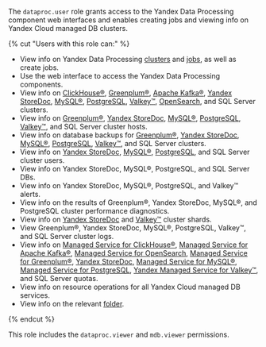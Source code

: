 The `dataproc.user` role grants access to the Yandex Data Processing component web interfaces and enables creating jobs and viewing info on Yandex Cloud managed DB clusters.

{% cut "Users with this role can:" %}

* View info on Yandex Data Processing [clusters](../../data-proc/concepts/index.md#resources) and [jobs](../../data-proc/concepts/jobs.md), as well as create jobs.
* Use the web interface to access the Yandex Data Processing components.
* View info on [ClickHouse®](../../managed-clickhouse/concepts/index.md), [Greenplum®](../../managed-greenplum/concepts/index.md), [Apache Kafka®](../../managed-kafka/concepts/index.md), [Yandex StoreDoc](../../storedoc/concepts/index.md), [MySQL®](../../managed-mysql/concepts/index.md), [PostgreSQL](../../managed-postgresql/concepts/index.md), [Valkey™](../../managed-redis/concepts/index.md), [OpenSearch](../../managed-opensearch/concepts/index.md), and SQL Server clusters.
* View info on [Greenplum®](../../managed-greenplum/concepts/instance-types.md), [Yandex StoreDoc](../../storedoc/concepts/instance-types.md), [MySQL®](../../managed-mysql/concepts/instance-types.md), [PostgreSQL](../../managed-postgresql/concepts/instance-types.md), [Valkey™](../../managed-redis/concepts/instance-types.md), and SQL Server cluster hosts.
* View info on database backups for [Greenplum®](../../managed-greenplum/concepts/backup.md), [Yandex StoreDoc](../../storedoc/concepts/backup.md), [MySQL®](../../managed-mysql/concepts/backup.md), [PostgreSQL](../../managed-postgresql/concepts/backup.md), [Valkey™](../../managed-redis/concepts/backup.md), and SQL Server clusters.
* View info on [Yandex StoreDoc](../../storedoc/concepts/users-and-roles.md), [MySQL®](../../managed-mysql/concepts/user-rights.md), [PostgreSQL](../../managed-postgresql/concepts/roles.md), and SQL Server cluster users.
* View info on Yandex StoreDoc, MySQL®, PostgreSQL, and SQL Server DBs.
* View info on Yandex StoreDoc, MySQL®, PostgreSQL, and Valkey™ alerts.
* View info on the results of Greenplum®, Yandex StoreDoc, MySQL®, and PostgreSQL cluster performance diagnostics.
* View info on [Yandex StoreDoc](../../storedoc/concepts/sharding.md) and [Valkey™](../../managed-redis/concepts/sharding.md) cluster shards.
* View Greenplum®, Yandex StoreDoc, MySQL®, PostgreSQL, Valkey™, and SQL Server cluster logs.
* View info on [Managed Service for ClickHouse®](../../managed-clickhouse/concepts/limits.md#mch-quotas), [Managed Service for Apache Kafka®](../../managed-kafka/concepts/limits.md#mkf-quotas), [Managed Service for OpenSearch](../../managed-opensearch/concepts/limits.md#quotas), [Managed Service for Greenplum®](../../managed-greenplum/concepts/limits.md#quotas), [Yandex StoreDoc](../../storedoc/concepts/limits.md#mmg-quotas), [Managed Service for MySQL®](../../managed-mysql/concepts/limits.md#mmy-quotas), [Managed Service for PostgreSQL](../../managed-postgresql/concepts/limits.md#mpg-quotas), [Yandex Managed Service for Valkey™](../../managed-redis/concepts/limits.md#mrd-quotas), and SQL Server quotas.
* View info on resource operations for all Yandex Cloud managed DB services.
* View info on the relevant [folder](../../resource-manager/concepts/resources-hierarchy.md#folder).

{% endcut %}

This role includes the `dataproc.viewer` and `mdb.viewer` permissions.